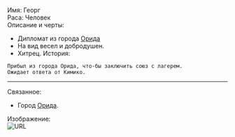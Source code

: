 Имя: Георг  
Раса: Человек  
Описание и черты:
- Дипломат из города [Орида][]
- На вид весел и добродушен.
- Хитрец.
История:
```
Прибыл из города Орида, что-бы заключить союз с лагерем.
Ожидает ответа от Кимико.
```
* * *
Связанное:
- Город [Орида][].  

Изображение:  
![URL](http://cs407425.userapi.com/v407425385/2053/ZKIK5IdN_w4.jpg)

[Орида]: /Локации/Структуры/Город-Орида.md
